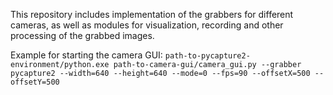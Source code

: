 This repository includes implementation of the grabbers for different cameras, as well as modules for visualization, recording and other processing of the grabbed images.


Example for starting the camera GUI:
`path-to-pycapture2-environment/python.exe path-to-camera-gui/camera_gui.py --grabber pycapture2 --width=640 --height=640 --mode=0 --fps=90 --offsetX=500 --offsetY=500`